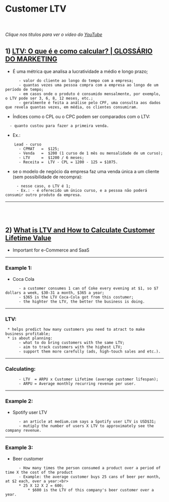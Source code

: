 # Customer LTV

<br>

###### <i>Clique nos títulos para ver o vídeo do</i> [YouTube](https://www.youtube.com/)

## 1) [LTV: O que é e como calcular? | GLOSSÁRIO DO MARKETING](https://www.youtu.be/2PNNsyD7pKs)

* É uma métrica que analisa a lucratividade a médio e longo prazo;

```
      - valor do cliente ao longo do tempo com a empresa;
      - quantas vezes uma pessoa compra com a empresa ao longo de um período de tempo;
      - em casos onde o produto é consumido mensalmente, por exemplo, o LTV pode ser 3, 6, 8, 12 meses, etc.;
      - geralmente é feita a análise pelo CPF, uma consulta aos dados que revela quantas vezes, em média, os clientes consumiram.
```

  * Índices como o CPL ou o CPC podem ser comparados com o LTV:

```
  - quanto custou para fazer a primeira venda.
```
  - Ex.:

```
    Lead - curso
      - CPMAT   =  $125;
      - Venda   =  $200 (1 curso de 1 mês ou mensalidade de um curso);
      - LTV     =  $1200 / 6 meses;
      - Receita =  LTV - CPL = 1200 - 125 = $1075.
```
    
  - se o modelo de negócio da empresa faz uma venda única a um cliente (sem possibilidade de recompra):
 
 ```
      - nesse caso, o LTV é 1;
      - Ex.: - é oferecido um único curso, e a pessoa não poderá consumir outro produto da empresa.
  ```

---

<br><br>

## 2) [What is LTV and How to Calculate Customer Lifetime Value](https://www.youtu.be/LKLuuia_xEI)

* Important for e-Commerce and SaaS

---

### Example 1:

* Coca Cola

```
      - a customer consumes 1 can of Coke every evening at $1, so $7 dollars a week, $30-31 a month, $365 a year;
      - $365 is the LTV Coca-Cola got from this costumer;
      - the highter the LTV, the better the business is doing.
```

---

### LTV:

```
 * helps predict how many customers you need to atract to make business profitable;
 * is about planning:
      - what to do bring customers with the same LTV;
      - aim to track customers with the highest LTV;
      - support them more carefully (ads, high-touch sales and etc.).
```
---

### Calculating:

```
      - LTV  = ARPU x Customer Lifetime (average customer lifespan);
      - ARPU = Average monthly recurring revenue per user.
```

---

### Example 2:

* Spotify user LTV

```
      - an article at medium.com says a Spotify user LTV is USD$31;
      - mutiply the number of users X LTV to approximately see the company revenue.
```

----

### Example 3:

* Beer customer

```
      - How many times the person consumed a product over a period of time X the cost of the product
      - Example: the average customer buys 25 cans of beer per month, at $2 each, over a year:<br>
	  * 25 X 12 X 2 = 600;
          * $600 is the LTV of this company's beer customer over a year.
```
